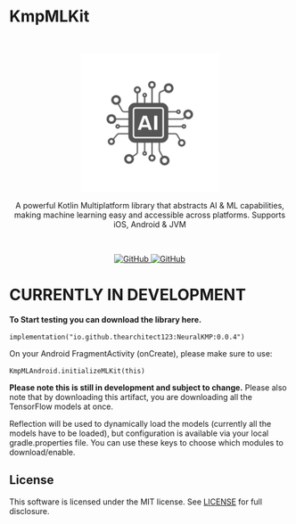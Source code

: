 # KmpMLKit

<br/>
<p align="center">
    <a href="https://github.com/TheArchitect123/KmpMLKit"><img src="./ai.jpg" align="center" width=250/></a>
</p>

<p align="center">
A powerful Kotlin Multiplatform library that abstracts AI & ML capabilities, making machine learning easy and accessible across platforms. Supports iOS, Android & JVM

</p>
<br/>

<p align="center">
   <a href="https://central.sonatype.com/artifact/io.github.thearchitect123/titansocket">
    <img alt="GitHub" src="https://img.shields.io/maven-central/v/io.github.thearchitect123/titansocket.svg">
  </a>

  <a href="https://github.com/TheArchitect123/KmpMLKit">
    <img alt="GitHub" src="https://img.shields.io/badge/targets-JVM,_Android,_iOS-white.svg">
  </a>
</p>


# CURRENTLY IN DEVELOPMENT

**To Start testing you can download the library here.** 
```
implementation("io.github.thearchitect123:NeuralKMP:0.0.4")
```

On your Android FragmentActivity (onCreate), please make sure to use:
```
KmpMLAndroid.initializeMLKit(this)
```

**Please note this is still in development and subject to change.** Please also note that by downloading this artifact, you are downloading all the TensorFlow models at once.

Reflection will be used to dynamically load the models (currently all the models have to be loaded), but configuration is available via your local gradle.properties file.
You can use these keys to choose which modules to download/enable.


## License

This software is licensed under the MIT license. See [LICENSE](./LICENSE) for full disclosure.
